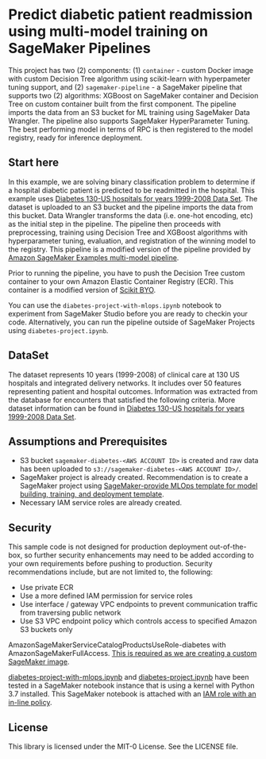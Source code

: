 # Predict diabetic patient readmission using multi-model training on SageMaker Pipelines

This project has two (2) components: (1) `container` - custom Docker image with custom Decision Tree algorithm using scikit-learn with hyperpameter tuning support, and (2) `sagemaker-pipeline` - a SageMaker pipeline that supports two (2) algorithms: XGBoost on SageMaker container and Decision Tree on custom container built from the first component. The pipeline imports the data from an S3 bucket for ML training using SageMaker Data Wrangler. The pipeline also supports SageMaker HyperParameter Tuning. The best performing model in terms of RPC is then registered to the model registry, ready for inference deployment.

## Start here

In this example, we are solving binary classification problem to determine if a hospital diabetic patient is predicted to be readmitted in the hospital. This example uses [Diabetes 130-US hospitals for years 1999-2008 Data Set](https://archive.ics.uci.edu/ml/datasets/diabetes+130-us+hospitals+for+years+1999-2008). The dataset is uploaded to an S3 bucket and the pipeline imports the data from this bucket. Data Wrangler transforms the data (i.e. one-hot encoding, etc) as the initial step in the pipeline. The pipeline then proceeds with preprocessing, training using Decision Tree and XGBoost algorithms with hyperparameter tuning, evaluation, and registration of the winning model to the registry. This pipeline is a modified version of the pipeline provided by [Amazon SageMaker Examples multi-model pipeline](https://github.com/aws/amazon-sagemaker-examples/tree/main/sagemaker-pipeline-multi-model).

Prior to running the pipeline, you have to push the Decision Tree custom container to your own Amazon Elastic Container Registry (ECR). This container is a modified version of [Scikit BYO](https://github.com/aws/amazon-sagemaker-examples/tree/main/advanced_functionality/scikit_bring_your_own/container).

You can use the `diabetes-project-with-mlops.ipynb` notebook to experiment from SageMaker Studio before you are ready to checkin your code. Alternatively, you can run the pipeline outside of SageMaker Projects using `diabetes-project.ipynb`.

## DataSet

The dataset represents 10 years (1999-2008) of clinical care at 130 US hospitals and integrated delivery networks. It includes over 50 features representing patient and hospital outcomes. Information was extracted from the database for encounters that satisfied the following criteria. More dataset information can be found in [Diabetes 130-US hospitals for years 1999-2008 Data Set](https://archive.ics.uci.edu/ml/datasets/diabetes+130-us+hospitals+for+years+1999-2008).

## Assumptions and Prerequisites

- S3 bucket `sagemaker-diabetes-<AWS ACCOUNT ID>` is created and raw data has been uploaded to `s3://sagemaker-diabetes-<AWS ACCOUNT ID>/`.
- SageMaker project is already created. Recommendation is to create a SageMaker project using [SageMaker-provide MLOps template for model building, training, and deployment template](https://docs.aws.amazon.com/sagemaker/latest/dg/sagemaker-projects-templates-sm.html#sagemaker-projects-templates-code-commit).
- Necessary IAM service roles are already created.

## Security

This sample code is not designed for production deployment out-of-the-box, so further security enhancements may need to be added according to your own requirements before pushing to production. Security recommendations include, but are not limited to, the following:
- Use private ECR
- Use a more defined IAM permission for service roles
- Use interface / gateway VPC endpoints to prevent communication traffic from traversing public network
- Use S3 VPC endpoint policy which controls access to specified Amazon S3 buckets only

AmazonSageMakerServiceCatalogProductsUseRole-diabetes with AmazonSageMakerFullAccess. [This is required as we are creating a custom SageMaker image](https://docs.aws.amazon.com/sagemaker/latest/dg/studio-byoi-create.html).


[diabetes-project-with-mlops.ipynb](diabetes-project-with-mlops.ipynb) and [diabetes-project.ipynb](diabetes-project.ipynb) have been tested in a SageMaker notebook instance that is using a kernel with Python 3.7 installed. This SageMaker notebook is attached with an [IAM role with an in-line policy](diabetes-project-iam.json).

## License

This library is licensed under the MIT-0 License. See the LICENSE file.
